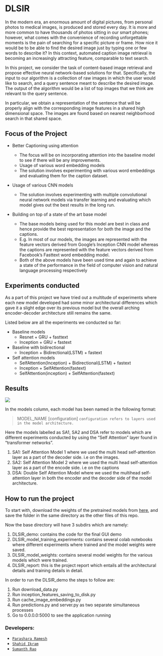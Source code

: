 # DLSIR

In the modern era, an enormous amount of digital pictures, from personal photos to medical images, is produced and stored every day. It is more and more common to have thousands of photos sitting in our smart phones; however, what comes with the convenience of recording unforgettable moments is the pain of searching for a specific picture or frame. How nice it would be to be able to find the desired image just by typing one or few words to describe it? In this context, automated caption image retrieval is becoming an increasingly
attracting feature, comparable to text search.

In this project, we consider the task of content-based image retrieval and propose effective neural network-based solutions for that. Specifically, the input to our algorithm is a collection of raw images in which the user would like to search, and a query sentence meant to describe the desired image. The output of the algorithm would be a list of top images that we think are relevant to the query sentence.

In particular, we obtain a representation of the sentence that will be properly align with the corresponding image features in a shared high dimensional space. The images are found based on nearest neighborhood search in that shared space.

## Focus of the Project

- Better Captioning using attention
    - The focus will be on incorporating attention into the baseline model to see if there will be any improvements.
    - Usage of various word embedding models
    - The solution involves experimenting with various word embeddings and evaluating them for the caption dataset.

- Usage of various CNN models
    - The solution involves experimenting with multiple convolutional neural network models via transfer learning and evaluating which model gives out the best results in the long run.

- Building on top of a state of the art base model
    - The base models being used for this model are best in class and hence provide the best representation for both the image and the captions.
    - E.g. In most of our models, the images are represented with the feature vectors derived from Google’s Inception CNN model whereas the captions are represented with the feature vectors derived from Facebook’s Fasttext word embedding model.
    - Both of the above models have been used time and again to achieve a state of the performance in the field of computer vision and natural language processing respectively

## Experiments conducted

As a part of this project we have tried out a multitude of experiments where each new model developed had some minor architectural differences which gave it a slight edge over its previous model but the overall arching encoder-decoder architecture still remains the same.

Listed below are all the experiments we conducted so far:
  * Baseline models
    * Resnet + GRU + fasttext
    * Inception + GRU + fastext
  * Baseline with bidirectional
    * Inception + Bidirectional(LSTM) + fastext
  * Self attention models
    * SelfAttention(Inception) + Bidirectional(LSTM) + fastext
    * Inception + SelfAttention(fastext)
    * SelfAttention(inception) + SelfAttention(fastext)
    
## Results

![](/metrics/results.JPG)

In the models column, each model has been named in the following format:

> MODEL_NAME [configuration]
`configuration refers to layers used in the model architecture.`

Here the models labelled as SA1, SA2 and DSA refer to models which are different experiments conducted by using the “Self Attention” layer found in “transformer networks”.
  1. SA1: Self Attention Model 1 where we used the multi head self-attention layer as a part of the decoder side. i.e on the images.
  2. SA2: Self Attention Model 2 where we used the multi head self-attention layer as a part of the encode side. i.e on the captions
  3. DSA: Double Self Attention Model where we used the multihead self-attention layer in both the encoder and the decoder side of the model architecture.

## How to run the project

To start with,
download the weights of the pretrained models from [here](https://mega.nz/#F!zow0XCRT!xlSu9UGgAKO56gszuTQkdQ),  and save the folder in the same directory as the other files of this repo.

Now the base directory will have 3 subdirs which are namely:
  1.	DLSIR_demo: contains the code for the final GUI demo
  2.	DLSIR_model_training_experiments: contains several colab notebooks where different experiments where trained and the model weights were saved.
  3.	DLSIR_model_weights: contains several model weights for the various models which were trained.
  4.  DLSIR_report: this is the project report which entails all the architectural details and training details in detail.

In order to run the DLSIR_demo the steps to follow are:
  1.	Run download_data.py
  2.	Run inception_features_saving_to_disk.py
  3.	Run cache_image_embeddings.py
  4.	Run predictions.py and server.py as two separate simultaneous processes
  5.	Go to 0.0.0.0:5000 to see the application running
  
### Developers:
  - [`Parashara Ramesh`](https://github.com/ParasharaRamesh)
  - [`Shahid Ikram`](https://github.com/shahidikram0701)
  - [`Sumanth Rao`](https://github.com/sumanthrao)
